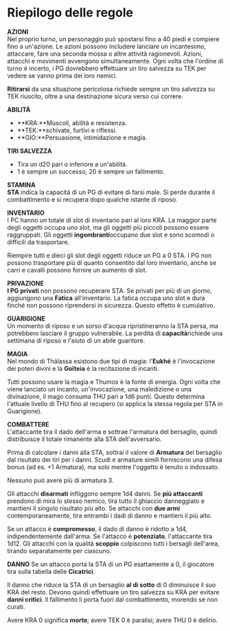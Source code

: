 # Riepilogo delle regole

**AZIONI**  
Nel proprio turno, un personaggio può spostarsi fino a 40 piedi e compiere fino a un'azione. Le azioni possono includere lanciare un incantesimo, attaccare, fare una seconda mossa o altre attività ragionevoli. Azioni, attacchi e movimenti avvengono simultaneamente. Ogni volta che l'ordine di turno è incerto, i PG dovrebbero effettuare un tiro salvezza su TEK per vedere se vanno prima dei loro nemici.

**Ritirarsi** da una situazione pericolosa richiede sempre un tiro salvezza su TEK riuscito, oltre a una destinazione sicura verso cui correre.

**ABILITÀ**  
- **KRA:**Muscoli, abilità e resistenza.
- **TEK:**schivate, furtivi e riflessi.
- **GIO:**Persuasione, intimidazione e magia.

**TIRI SALVEZZA**  
- Tira un d20 pari o inferiore a un'abilità.
- 1 è sempre un successo, 20 è sempre un fallimento.

**STAMINA**  
**STA** indica la capacità di un PG di evitare di farsi male. Si perde durante il combattimento e si recupera dopo qualche istante di riposo.

**INVENTARIO**  
I PC hanno un totale di slot di inventario pari al loro KRA. La maggior parte degli oggetti occupa uno slot, ma gli oggetti più piccoli possono essere raggruppati. Gli oggetti **ingombranti**occupano due slot e sono scomodi o difficili da trasportare.

Riempire tutti e dieci gli slot degli oggetti riduce un PG a 0 STA. I PG non possono trasportare più di quanto consentito dal loro inventario, anche se carri e cavalli possono fornire un aumento di slot.

**PRIVAZIONE**  
**I PG privati** non possono recuperare STA. Se privati ​​per più di un giorno, aggiungono una **Fatica** all'inventario. La fatica occupa uno slot e dura finché non possono riprendersi in sicurezza. Questo effetto è cumulativo.

**GUARIGIONE**  
Un momento di riposo e un sorso d'acqua ripristineranno la STA persa, ma potrebbero lasciare il gruppo vulnerabile. La perdita di **capacità**richiede una settimana di riposo e l'aiuto di un abile guaritore.

**MAGIA**  
Nel mondo di Thálassa esistono due tipi di magia: l'**Eukhé** è l'invocazione dei poteri divini e la **Goïteia** è la recitazione di incanti.

Tutti possono usare la magia e Thumos è la fonte di energia. Ogni volta che viene lanciato un incanto, un'invocazione, una maledizione o una divinazione, il mago consuma THU pari a 1d6 punti. Questo determina l'attuale livello di THU fino al recupero (si applica la stessa regola per STA in Guarigione).

**COMBATTERE**  
L'attaccante tira il dado dell'arma e sottrae l'armatura del bersaglio, quindi distribuisce il totale rimanente alla STA dell'avversario.

Prima di calcolare i danni alla STA, sottrai il valore di **Armatura** del bersaglio dal risultato dei tiri per i danni. Scudi e armature simili forniscono una difesa bonus (ad es. +1 Armatura), ma solo mentre l'oggetto è tenuto o indossato.

Nessuno può avere più di armatura 3.

Gli attacchi **disarmati** infliggono sempre 1d4 danni. Se **più attaccanti** prendono di mira lo stesso nemico, tira tutto il ghiaccio danneggiato e mantieni il singolo risultato più alto. Se attacchi con **due armi** contemporaneamente, tira entrambi i dadi di danno e mantieni il più alto.

Se un attacco è **compromesso**, il dado di danno è ridotto a 1d4, indipendentemente dall'arma. Se l'attacco è **potenziato**, l'attaccante tira 1d12. Gli attacchi con la qualità **scoppio** colpiscono tutti i bersagli dell'area, tirando separatamente per ciascuno.

**DANNO**
Se un attacco porta la STA di un PG esattamente a 0, il giocatore tira sulla tabella delle **Cicatrici**.

Il danno che riduce la STA di un bersaglio **al di sotto** di 0 diminuisce il suo KRA del resto. Devono quindi effettuare un tiro salvezza su KRA per evitare **danni critici**. Il fallimento li porta fuori dal combattimento, morendo se non curati.

Avere KRA 0 significa **morte**; avere TEK 0 è paralisi; avere THU 0 è delirio.